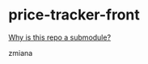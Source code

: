 # price-tracker-front

[Why is this repo a submodule?](https://www.reddit.com/r/git/comments/1m2y5d/comment/cc5xipi/?utm_source=share&utm_medium=web2x&context=3)

zmiana